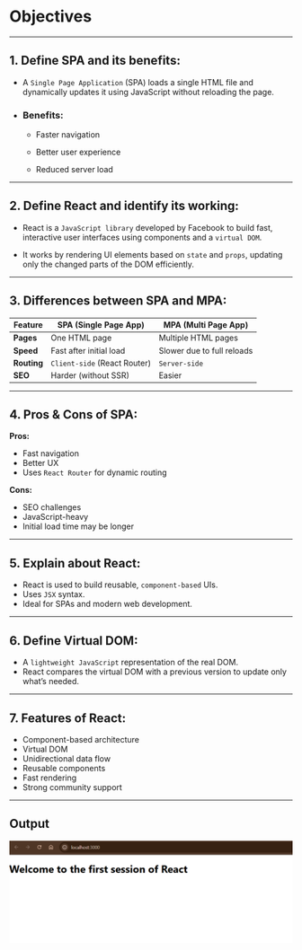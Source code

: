 # Objectives
---
## 1. Define SPA and its benefits:

- A `Single Page Application` (SPA) loads a single HTML file and dynamically updates it using JavaScript without reloading the page.

- ### Benefits:

    - Faster navigation

    - Better user experience

    - Reduced server load
---

## 2. Define React and identify its working:

- React is a `JavaScript library` developed by Facebook to build fast, interactive user interfaces using components and a `virtual DOM`.

- It works by rendering UI elements based on `state` and `props`, updating only the changed parts of the DOM efficiently.
---

## 3. Differences between SPA and MPA:

| **Feature** | **SPA (Single Page App)** | **MPA (Multi Page App)** |
|-------------|----------------------------|---------------------------|
| **Pages**   | One HTML page              | Multiple HTML pages       |
| **Speed**   | Fast after initial load    | Slower due to full reloads|
| **Routing** | `Client-side` (React Router) | `Server-side`               |
| **SEO**     | Harder (without SSR)       | Easier                    |

---
## 4. Pros & Cons of SPA:

**Pros:**
- Fast navigation
- Better UX
- Uses `React Router` for dynamic routing

**Cons:**
- SEO challenges
- JavaScript-heavy
- Initial load time may be longer
---

## 5. Explain about React:
- React is used to build reusable, `component-based` UIs.
- Uses `JSX` syntax.
- Ideal for SPAs and modern web development.
---

## 6. Define Virtual DOM:
- A `lightweight JavaScript` representation of the real DOM.
- React compares the virtual DOM with a previous version to update only what’s needed.

---
## 7. Features of React:
- Component-based architecture
- Virtual DOM
- Unidirectional data flow
- Reusable components
- Fast rendering
- Strong community support

---
## Output

![React Output](Output/React_output.png)